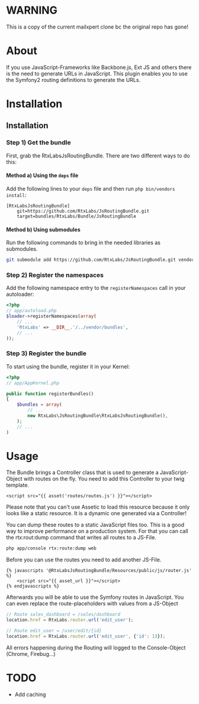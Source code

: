 WARNING
============
This is a copy of the current mailxpert clone bc the original repo has gone!

About
============

If you use JavaScript-Frameworks like Backbone.js, Ext JS and others there is the need to generate URLs in JavaScript.
This plugin enables you to use the Symfony2 routing definitions to generate the URLs.

Installation
============

## Installation

### Step 1) Get the bundle

First, grab the RtxLabsJsRoutingBundle. There are two different ways
to do this:

#### Method a) Using the `deps` file

Add the following lines to your  `deps` file and then run `php bin/vendors
install`:

```
[RtxLabsJsRoutingBundle]
    git=https://github.com/RtxLabs/JsRoutingBundle.git
    target=bundles/RtxLabs/Bundle/JsRoutingBundle
```

#### Method b) Using submodules

Run the following commands to bring in the needed libraries as submodules.

```bash
git submodule add https://github.com/RtxLabs/JsRoutingBundle.git vendor/bundles/RtxLabs/Bundle/JsRoutingBundle
```

### Step 2) Register the namespaces

Add the following namespace entry to the `registerNamespaces` call
in your autoloader:

``` php
<?php
// app/autoload.php
$loader->registerNamespaces(array(
    // ...
    'RtxLabs' => __DIR__.'/../vendor/bundles',
    // ...
));
```

### Step 3) Register the bundle

To start using the bundle, register it in your Kernel:

``` php
<?php
// app/AppKernel.php

public function registerBundles()
{
    $bundles = array(
        // ...
        new RtxLabs\JsRoutingBundle\RtxLabsJsRoutingBundle(),
    );
    // ...
)
```

Usage
============

The Bundle brings a Controller class that is used to generate a JavaScript-Object with routes on the fly. You need to
add this Controller to your twig template.

```jinja
<script src="{{ asset('routes/routes.js') }}"></script>
```

Please note that you can't use Assetic to load this resource because it only looks like a static resource. It is a
dynamic one generated via a Controller!

You can dump these routes to a static JavaScript files too. This is a good way to improve performance on a production
system. For that you can call the rtx:rout:dump command that writes all routes to a JS-File.

```bash
php app/console rtx:route:dump web
```

Before you can use the routes you need to add another JS-File.

```jinja
{% javascripts '@RtxLabsJsRoutingBundle/Resources/public/js/router.js' %}
    <script src="{{ asset_url }}"></script>
{% endjavascripts %}
```

Afterwards you will be able to use the Symfony routes in JavaScript. You can even replace the route-placeholders with
values from a JS-Object

```js
// Route sales_dashboard = /sales/dashboard
location.href = RtxLabs.router.url('edit_user');

// Route edit_user = /user/edit/{id}
location.href = RtxLabs.router.url('edit_user', {'id': 13});
```

All errors happening during the Routing will logged to the Console-Object (Chrome, Firebug...)

TODO
============

* Add caching